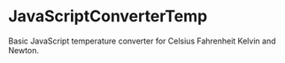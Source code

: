 # JavaScriptConverterTemp
Basic JavaScript temperature converter for Celsius Fahrenheit Kelvin and Newton.
